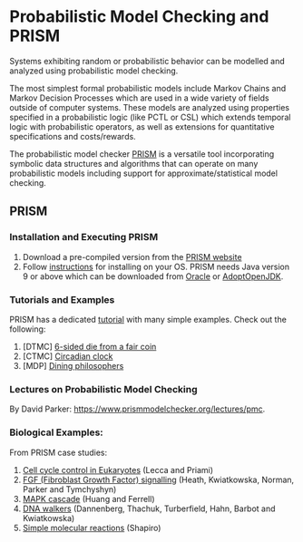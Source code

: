 # Probabilistic Model Checking and PRISM
Systems exhibiting random or probabilistic behavior can be modelled and analyzed using probabilistic model checking. 

The most simplest formal probabilistic models include Markov Chains and Markov Decision Processes which are used in a wide variety of fields outside of computer systems. These models are analyzed using properties specified in a probabilistic logic (like PCTL or CSL) which extends temporal logic with probabilistic operators, as well as extensions for quantitative specifications and costs/rewards.

The probabilistic model checker [PRISM](https://www.prismmodelchecker.org/) is a versatile tool incorporating symbolic data structures and algorithms that can operate on many probabilistic models including support for approximate/statistical model checking.

## PRISM
### Installation and Executing PRISM
1. Download a pre-compiled version from the [PRISM website](https://www.prismmodelchecker.org/download.php)
2. Follow [instructions](https://www.prismmodelchecker.org/manual/InstallingPRISM/Instructions) for installing on your OS. PRISM needs Java version 9 or above which can be downloaded from [Oracle](https://jdk.java.net/) or [AdoptOpenJDK](https://adoptium.net/).

### Tutorials and Examples
PRISM has a dedicated [tutorial](https://www.prismmodelchecker.org/tutorial/) with many simple examples. Check out the following:
1. [DTMC] [6-sided die from a fair coin](https://www.prismmodelchecker.org/tutorial/die.php)
2. [CTMC] [Circadian clock](https://www.prismmodelchecker.org/tutorial/circadian.php)
3. [MDP] [Dining philosophers](https://www.prismmodelchecker.org/tutorial/phil.php)

### Lectures on Probabilistic Model Checking
By David Parker: https://www.prismmodelchecker.org/lectures/pmc.

### Biological Examples:
From PRISM case studies:

1. [Cell cycle control in Eukaryotes](https://www.prismmodelchecker.org/casestudies/cyclin.php) (Lecca and Priami)
2. [FGF (Fibroblast Growth Factor) signalling](https://www.prismmodelchecker.org/casestudies/fgf.php) (Heath, Kwiatkowska, Norman, Parker and Tymchyshyn)
3. [MAPK cascade](https://www.prismmodelchecker.org/casestudies/mapk_cascade.php) (Huang and Ferrell) 
4. [DNA walkers](https://www.prismmodelchecker.org/casestudies/dna_walkers.php) (Dannenberg, Thachuk, Turberfield, Hahn, Barbot and Kwiatkowska)
5. [Simple molecular reactions](https://www.prismmodelchecker.org/casestudies/molecules.php) (Shapiro)
